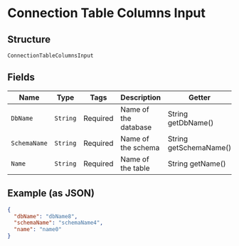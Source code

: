 
# Connection Table Columns Input

## Structure

`ConnectionTableColumnsInput`

## Fields

| Name | Type | Tags | Description | Getter | Setter |
|  --- | --- | --- | --- | --- | --- |
| `DbName` | `String` | Required | Name of the database | String getDbName() | setDbName(String dbName) |
| `SchemaName` | `String` | Required | Name of the schema | String getSchemaName() | setSchemaName(String schemaName) |
| `Name` | `String` | Required | Name of the table | String getName() | setName(String name) |

## Example (as JSON)

```json
{
  "dbName": "dbName8",
  "schemaName": "schemaName4",
  "name": "name0"
}
```

